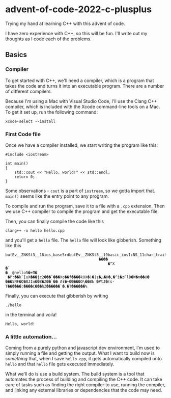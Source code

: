 # advent-of-code-2022-c-plusplus

Trying my hand at learning C++ with this advent of code.

I have zero experience with C++, so this will be fun.
I'll write out my thoughts as I code each of the problems.

## Basics

### Compiler

To get started with C++, we'll need a compiler, which is a program that takes the code and turns it into an executable program. There are a number of different compilers.

Because I'm using a Mac with Visual Studio Code, I'll use the Clang C++ compiler, which is included with the Xcode command-line tools on a Mac. To get it set up, run the following command:

```
xcode-select --install
```

### First Code file

Once we have a compiler installed, we start writing the program like this:

```
#include <iostream>

int main()
{
    std::cout << "Hello, world!" << std::endl;
    return 0;
}
```

Some observations - `cout` is a part of `iostream`, so we gotta import that. `main()` seems like the entry point to any program.

To compile and run the program, save it to a file with a `.cpp` extension. Then we use C++ compiler to compile the program and get the executable file.

Then, you can finally compile the code like this

```
clang++ -o hello hello.cpp
```

and you'll get a `hello` file. The `hello` file will look like gibberish. Something like this

```
bufEv__ZNKSt3__18ios_base5rdbufEv__ZNKSt3__19basic_iosIcNS_11char_traitsIcEEE5widenEc__ZNSt3__1L9use_facetINS_5ctypeIcEEEERKT_RKNS_6localeE__ZNKSt3__15ctypeIcE5widenEc__ZNSt3__18ios_base8setstateEjGCC_except_table4GCC_except_table7GCC_except_table11GCC_except_table40GCC_except_table45��
                                         ����
                                             �^X
�`
�  @hello5�+П�
 �P:��k`[uX���jc2���`���Xo��f����kOX�|�|z�ڽ�H�,�^i�zFlD�W�n��U� ���5NF�Q�8JIn��8�Z��`�� Aƚ�~�����O\��8Ҍ �PtJ�(s-T������:����C���hZ������`�.�T������%
```

Finally, you can execute that gibberish by writing

```
./hello
```

in the terminal and voila!

```
Hello, world!
```

### A little automation...

Coming from a purely python and javascript dev environment, I'm used to simply running a file and getting the output. What I want to build now is _something_ that, when I save `hello.cpp`, it gets automatically compiled onto `hello` and that `hello` file gets executed immediately.

What we'll do is use a build system. The build system is a tool that automates the process of building and compiling the C++ code. It can take care of tasks such as finding the right compiler to use, running the compiler, and linking any external libraries or dependencies that the code may need.
